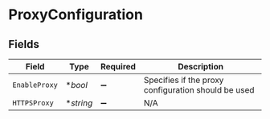 # ProxyConfiguration


## Fields

| Field                                               | Type                                                | Required                                            | Description                                         |
| --------------------------------------------------- | --------------------------------------------------- | --------------------------------------------------- | --------------------------------------------------- |
| `EnableProxy`                                       | **bool*                                             | :heavy_minus_sign:                                  | Specifies if the proxy configuration should be used |
| `HTTPSProxy`                                        | **string*                                           | :heavy_minus_sign:                                  | N/A                                                 |